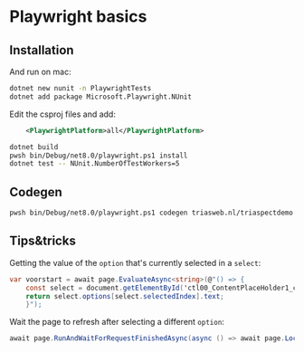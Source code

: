 # Playwright basics
## Installation 
And run on mac:
```bash
dotnet new nunit -n PlaywrightTests
dotnet add package Microsoft.Playwright.NUnit
```
Edit the csproj files and add:
```xml
    <PlaywrightPlatform>all</PlaywrightPlatform>
```
```bash
dotnet build
pwsh bin/Debug/net8.0/playwright.ps1 install
dotnet test -- NUnit.NumberOfTestWorkers=5
```

## Codegen
```bash
pwsh bin/Debug/net8.0/playwright.ps1 codegen triasweb.nl/triaspectdemo
```

## Tips&tricks
Getting the value of the `option` that's currently selected in a `select`:
```c#
var voorstart = await page.EvaluateAsync<string>(@"() => {
    const select = document.getElementById('ctl00_ContentPlaceHolder1_cntTabs_cboTRJVoorTraject');
    return select.options[select.selectedIndex].text;
    }");

```
Wait the page to refresh after selecting a different `option`:
```c#
await page.RunAndWaitForRequestFinishedAsync(async () => await page.Locator("#ctl00_ContentPlaceHolder1_cntTabs_lstTRJLijst").SelectOptionAsync(doorstart.Id.ToString()));
```